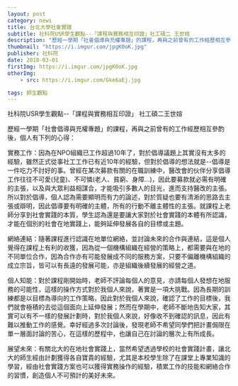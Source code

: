 ```yaml
---
layout: post
category: news
title: 台北大學社會實踐
subtitle: 社科院USR學生觀點--「課程與實務相互印證」社工碩二 王世媗
description: "歷經一學期「社會倡導與充權專題」的課程，再與之前曾有的工作經歷相互參酌後，個人有下列的心得..."
thumbnail: "https://i.imgur.com/jpgK0oK.jpg"
publisher: 社科院
date: 2018-03-01
firstImg: https://i.imgur.com/jpgK0oK.jpg
otherImg:
    - src: https://i.imgur.com/Gke6aEj.jpg

tags: 師生觀點
---
```


社科院USR學生觀點--「課程與實務相互印證」
社工碩二王世媗

歷經一學期「社會倡導與充權專題」的課程，再與之前曾有的工作經歷相互參酌後，個人有下列的心得：

實務工作：因為在NPO組織已工作超過10年了，對於倡導議題上其實沒有太多的經驗，雖然正式從事社工工作已有近10年的經驗，但對於倡導的想法就是--倡導是一件吃力不討好的事。曾經在某次募款有關的在職訓練中，醫改會的伙伴分享倡導工作往往不可愛(兒童)、不可憐(老人、貧窮、身障…)，因此要募款就必需有明確的主張，以及與大眾利益相謀合，才能吸引多數人的目光，進而支持醫改的主張。所以對於倡導，個人認為需要顯明而有力的論述，對於質疑也要有清淅的思路去主張或辯明，因此倡導要有明確的主體，所有的行動不離主體性的主張。就課程上老師分享到社會實踐的本質，學生認為還是要讓大家對於社會實踐的本體有所認識，才能在個別的社會在地實踐上，能夠延伸發展各自的目標或主題。

網絡連結：隨著課程進行認識在地單位網絡，並討論未來的合作與連結，這是個人覺得在課程上有利的收獲，因為從一個機構組織在經營的策略上，都需要與在地的不同單位合作，因為合作亦有可能發展成不同的服務方案，只要不偏離機構組織的成立宗旨，皆可以有長遠的發展可能，亦是組織後續發展的經營之道。

個人知能：對於課程剛開始時，老師不評論每個人的意見，亦請每個人發想在地服務的可能性，這樣的操作方式對於我個人來說，著實是一項大挑戰。因為長期的訓練都是以目標為導向的工作策略，因此對於我個人來說，確認了工作的目標後，我們就會極積的去從這個面向上延伸發展；然而在學期中，老師不斷地告知大家，其實可以有不一樣的發展計劃時，對於我個人來說，好像收不到確認的訊息，因此有難以推動工作的感覺。幸好經過多次討論後，發現老師不希望同學們把計畫侷限在單一層面討論的苦心，在這樣的歷程中，也讓自己在討論的層次上有所成長。

展望未來：有關北大的在地社會實踐上，當然希望透過學校的社會實踐計畫，讓北大的師生經由計劃獲得各自寶貴的經驗，尤其是本校學生除了在課堂上專業知識的學習，經由社會實踐方案也可以獲得實務操作的經驗，積累工作的技能和網絡合作的習慣，創造個人不可預計的美好未來。